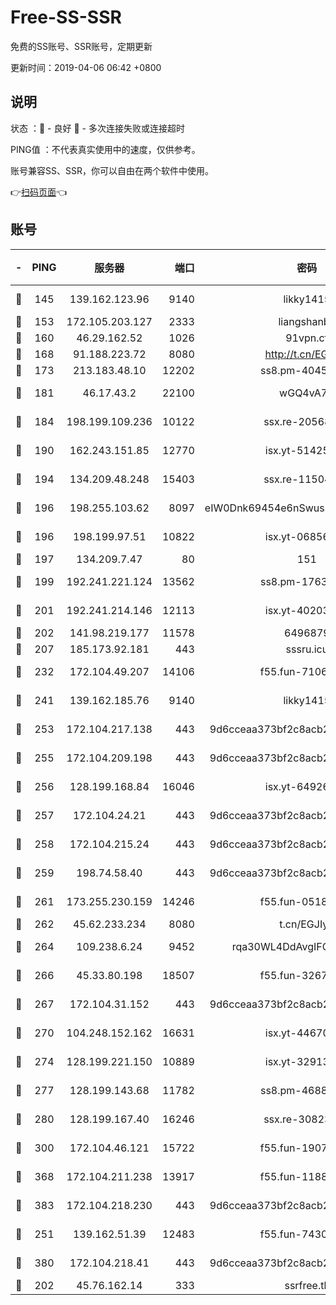 # Free-SS-SSR

免费的SS账号、SSR账号，定期更新

更新时间：2019-04-06 06:42 +0800

## 说明

状态     ：🙂 - 良好 🙁 - 多次连接失败或连接超时

PING值   ：不代表真实使用中的速度，仅供参考。

账号兼容SS、SSR，你可以自由在两个软件中使用。

👉[扫码页面](https://liesauer.github.io/Free-SS-SSR/)👈

## 账号

|-|PING|服务器|端口|密码|加密方式|区域|
|:----:|:----:|:-----:|-----:|:----:|:----:|:----:|
|🙂|145|139.162.123.96|9140|likky1415|aes-256-cfb|JP|
|🙂|153|172.105.203.127|2333|liangshanbo|chacha20|JP|
|🙂|160|46.29.162.52|1026|91vpn.cf|rc4-md5|RU|
|🙂|168|91.188.223.72|8080|http://t.cn/EGJIyrl|rc4-md5|RU|
|🙂|173|213.183.48.10|12202|ss8.pm-40455231|rc4-md5|RU|
|🙂|181|46.17.43.2|22100|wGQ4vA7D|aes-256-gcm|RU|
|🙂|184|198.199.109.236|10122|ssx.re-20568805|aes-256-cfb|US|
|🙂|190|162.243.151.85|12770|isx.yt-51425905|aes-256-cfb|US|
|🙂|194|134.209.48.248|15403|ssx.re-11504634|aes-256-cfb|US|
|🙂|196|198.255.103.62|8097|eIW0Dnk69454e6nSwuspv9DmS201tQ0D|aes-256-cfb|US|
|🙂|196|198.199.97.51|10822|isx.yt-06856161|aes-256-cfb|US|
|🙂|197|134.209.7.47|80|151|chacha20|US|
|🙂|199|192.241.221.124|13562|ss8.pm-17637421|aes-256-cfb|US|
|🙂|201|192.241.214.146|12113|isx.yt-40203662|aes-256-cfb|US|
|🙂|202|141.98.219.177|11578|6496879|chacha20|US|
|🙂|207|185.173.92.181|443|sssru.icu|rc4-md5|RU|
|🙂|232|172.104.49.207|14106|f55.fun-71064831|aes-256-cfb|SG|
|🙂|241|139.162.185.76|9140|likky1415|aes-256-cfb|DE|
|🙂|253|172.104.217.138|443|9d6cceaa373bf2c8acb22e60b6a58be6|aes-256-cfb|US|
|🙂|255|172.104.209.198|443|9d6cceaa373bf2c8acb22e60b6a58be6|aes-256-cfb|US|
|🙂|256|128.199.168.84|16046|isx.yt-64926766|aes-256-cfb|SG|
|🙂|257|172.104.24.21|443|9d6cceaa373bf2c8acb22e60b6a58be6|aes-256-cfb|US|
|🙂|258|172.104.215.24|443|9d6cceaa373bf2c8acb22e60b6a58be6|aes-256-cfb|US|
|🙂|259|198.74.58.40|443|9d6cceaa373bf2c8acb22e60b6a58be6|aes-256-cfb|US|
|🙂|261|173.255.230.159|14246|f55.fun-05182149|aes-256-cfb|US|
|🙂|262|45.62.233.234|8080|t.cn/EGJIyrl|rc4-md5|CA|
|🙂|264|109.238.6.24|9452|rqa30WL4DdAvgIFG6Fs3znzTa|aes-256-cfb|FR|
|🙂|266|45.33.80.198|18507|f55.fun-32675560|aes-256-cfb|US|
|🙂|267|172.104.31.152|443|9d6cceaa373bf2c8acb22e60b6a58be6|aes-256-cfb|US|
|🙂|270|104.248.152.162|16631|isx.yt-44670176|aes-256-cfb|SG|
|🙂|274|128.199.221.150|10889|isx.yt-32913473|aes-256-cfb|SG|
|🙂|277|128.199.143.68|11782|ss8.pm-46888146|aes-256-cfb|SG|
|🙂|280|128.199.167.40|16246|ssx.re-30823019|aes-256-cfb|SG|
|🙂|300|172.104.46.121|15722|f55.fun-19071189|aes-256-cfb|SG|
|🙂|368|172.104.211.238|13917|f55.fun-11889830|aes-256-cfb|US|
|🙂|383|172.104.218.230|443|9d6cceaa373bf2c8acb22e60b6a58be6|aes-256-cfb|US|
|🙂|251|139.162.51.39|12483|f55.fun-74303824|aes-256-cfb|SG|
|🙂|380|172.104.218.41|443|9d6cceaa373bf2c8acb22e60b6a58be6|aes-256-cfb|US|
|🙁|202|45.76.162.14|333|ssrfree.tk|rc4|SG|
